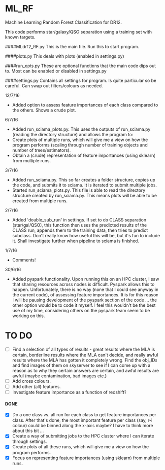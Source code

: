 # ML_RF
Machine Learning Random Forest Classification for DR12.

This code performs star/galaxy/QSO separation using a training set with known targets.

####MLdr12_RF.py 
This is the main file. Run this to start program.

####plots.py 
This deals with plots (enabled in settings.py)

####run_opts.py 
These are optional functions that the main code dips out to. Most can be enabled or disabled in settings.py

####settings.py
Contains all settings for program. Is quite particular so be careful. Can swap out filters/colours as needed.

12/7/16
- Added option to assess feature importances of each class compared to the others. Shows a crude plot.

6/7/16

- Added run_sciama_plots.py. This uses the outputs of run_sciama.py (reading the directory structure) and allows the program to:
 - Create plots of multiple runs, which will give me a view on how the program performs (scaling through number of training objects and number of trees/estimators).
 - Obtain a (crude) representation of feature importances (using sklearn) from multiple runs.

3/7/16
- Added run_sciama.py. This so far creates a folder structure, copies up the code, and submits it to sciama. It is iterated to submit multiple jobs.
- Started run_sciama_plots.py. This file is able to read the directory structure created by run_sciama.py. This means plots will be able to be created from multiple runs.

2/7/16
- Added 'double_sub_run' in settings. If set to do CLASS separation (star/gal/QSO), this function then uses the predicted results of the CLASS run, appends them to the training data, then tries to predict subclass. Don't really know how useful this will be, but it's fun to include it. Shall investigate further when pipeline to sciama is finished.

1/7/16
- Comments!

30/6/16
 - Added pyspark functionality. Upon running this on an HPC cluster, I saw that sharing resources across nodes is difficult. Pyspark allows this to happen. Unfortunately, there is no way (none that I could see anyway in the current code), of assessing feature importances. It is for this reason I will be pausing development of the pyspark section of the code ... the other option would be to code it myself. I feel this wouldn't be the best use of my time, considering others on the pyspark team seem to be working on this.
 
# TO DO

- [ ] Find a selection of all types of results - great results where the MLA is certain, borderline results where the MLA can't decide, and really awful results where the MLA has gotten it completely wrong. Find the obj_IDs and find images of them on skyserver to see if I can come up with a reason as to why they certain answers are certain, and awful results are awful (maybe contamination, bad images etc.)
- [ ] Add cross colours.
- [ ] Add other (all) features.
- [ ] Investigate feature importance as a function of redshift?

#### DONE
- [x] Do a one class vs. all run for each class to get feature importances per class. After that's done, the most important feature per class (say, r-i colour) could be binned along the x-axis maybe? I have to think more about this bit ...
- [x] Create a way of submitting jobs to the HPC cluster where I can iterate through settings.
- [x] Create plots of all these runs, which will give me a view on how the program performs.
- [x] Focus on representing feature importances (using sklearn) from multiple runs.

